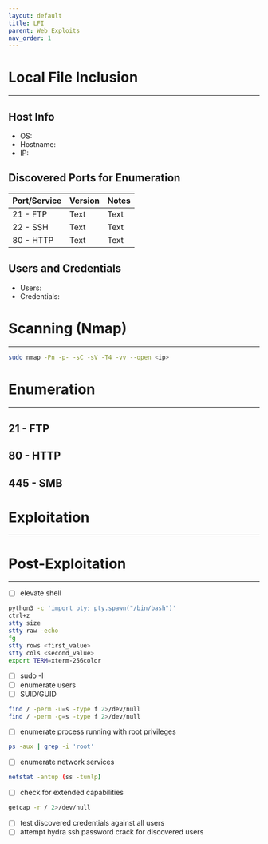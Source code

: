 ```yaml
---
layout: default
title: LFI
parent: Web Exploits
nav_order: 1
---
```


# Local File Inclusion

---

## Host Info

- OS:
- Hostname:
- IP:

## Discovered Ports for Enumeration

| Port/Service | Version | Notes |
| ------------ | ------- | ----- |
| 21 - FTP     | Text    | Text  |
| 22 - SSH     | Text    | Text  |
| 80 - HTTP    | Text    | Text  |

## Users and Credentials

- Users:
- Credentials:

# Scanning (Nmap)

---

```bash
sudo nmap -Pn -p- -sC -sV -T4 -vv --open <ip>
```

# Enumeration

---

## 21 - FTP

## 80 - HTTP

## 445 - SMB

# Exploitation

---

# Post-Exploitation

---

- [ ] elevate shell

```bash
python3 -c 'import pty; pty.spawn("/bin/bash")'
ctrl+z
stty size
stty raw -echo
fg
stty rows <first_value>
stty cols <second_value>
export TERM=xterm-256color
```

- [ ] sudo -l
- [ ] enumerate users
- [ ] SUID/GUID

```bash
find / -perm -u=s -type f 2>/dev/null
find / -perm -g=s -type f 2>/dev/null
```

- [ ] enumerate process running with root privileges

```bash
ps -aux | grep -i 'root'
```

- [ ] enumerate network services

```bash
netstat -antup (ss -tunlp)
```

- [ ] check for extended capabilities

```bash
getcap -r / 2>/dev/null
```

- [ ] test discovered credentials against all users
- [ ] attempt hydra ssh password crack for discovered users
